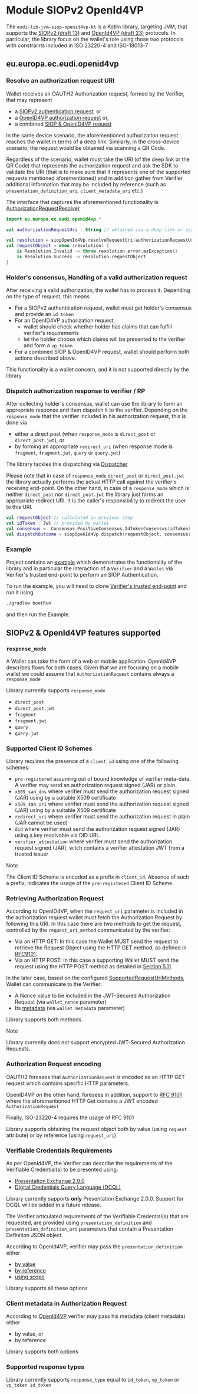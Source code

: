 # Module SIOPv2 OpenId4VP

The `eudi-lib-jvm-siop-openid4vp-kt` is a Kotlin library, targeting JVM, that supports
the [SIOPv2 (draft 13)](https://openid.github.io/SIOPv2/openid-connect-self-issued-v2-wg-draft.html)
and [OpenId4VP (draft 23)](https://openid.net/specs/openid-4-verifiable-presentations-1_0.html) protocols.
In particular, the library focus on the wallet's role using those two protocols with constraints
included in ISO 23220-4 and ISO-18013-7


## eu.europa.ec.eudi.openid4vp

### Resolve an authorization request URI

Wallet receives an OAUTH2 Authorization request, formed by the Verifier, that may represent

- a [SIOPv2 authentication request](https://openid.github.io/SIOPv2/openid-connect-self-issued-v2-wg-draft.html#name-self-issued-openid-provider-a), or
- a [OpenID4VP authorization request](https://openid.net/specs/openid-4-verifiable-presentations-1_0.html#name-authorization-request) or,
- a combined [SIOP & OpenID4VP request](https://openid.net/specs/openid-4-verifiable-presentations-1_0.html#name-combining-this-specificatio)

In the same device scenario, the aforementioned authorization request reaches the wallet in terms of a deep link.
Similarly, in the cross-device scenario, the request would be obtained via scanning a QR Code.

Regardless of the scenario, wallet must take the URI (of the deep link or the QR Code) that represents the
authorization request and ask the SDK to validate the URI (that is to make sure that it represents one of the supported
requests mentioned aforementioned) and in addition gather from Verifier additional information that may be included by
reference (such as `presentation_definition_uri`, `client_metadata_uri` etc.)

The interface that captures the aforementioned functionality is
[AuthorizationRequestResolver](src/main/kotlin/eu/europa/ec/eudi/openid4vp/AuthorizationRequestResolver.kt)

```kotlin
import eu.europa.ec.eudi.openid4vp.*

val authorizationRequestUri : String // obtained via a deep link or scanning a QR code

val resolution = siopOpenId4Vp.resolveRequestUri(authorizationRequestUri)
val requestObject = when (resolution) {
    is Resolution.Invalid -> throw resolution.error.asException()
    is Resolution.Success -> resolution.requestObject
}

```
### Holder's consensus, Handling of a valid authorization request

After receiving a valid authorization, the wallet has to process it. Depending on the type of request, this means

* For a SIOPv2 authentication request, wallet must get holder's consensus and provide an `id_token`
* For an OpenID4VP authorization request,
  * wallet should check whether holder has claims that can fulfill verifier's requirements
  * let the holder choose which claims will be presented to the verifier and form a `vp_token`
* For a combined SIOP & OpenID4VP request, wallet should perform both actions described above.

This functionality is a wallet concern, and it is not supported directly by the library

### Dispatch authorization response to verifier / RP

After collecting holder's consensus, wallet can use the library to form an appropriate response and then dispatch it
to the verifier.
Depending on the `response_mode` that the verifier included in his authorization request, this is done via

* either a direct post (when `response_mode` is `direct_post` or `direct_post.jwt`), or
* by forming an appropriate `redirect_uri` (when response mode is `fragment`, `fragment.jwt`, `query` or `query.jwt`)

The library tackles this dispatching via [Dispatcher](src/main/kotlin/eu/europa/ec/eudi/openid4vp/ResponseDispatcher.kt)

Please note that in case of `response_mode` `direct_post` or `direct_post.jwt` the library actually performs the
actual HTTP call against the verifier's receiving end-point.
On the other hand, in case of a `response_mode` which is neither `direct_post` nor `direct_post.jwt` the library 
just forms an appropriate redirect URI.
It is the caller's responsibility to redirect the user to this URI.

```kotlin
val requestObject // calculated in previous step
val idToken : Jwt // provided by wallet
val consensus =  Consensus.PositiveConsensus.IdTokenConsensus(idToken)
val dispatchOutcome = siopOpenId4Vp.dispatch(requestObject, consensus)
```
### Example

Project contains an [example](src/test/kotlin/eu/europa/ec/eudi/openid4vp/Example.kt) which
demonstrates the functionality of the library and in particular the interaction of a
`Verifier` and a `Wallet` via Verifier's trusted end-point to perform an SIOP Authentication.

To run the example, you will need to clone [Verifier's trusted end-point](https://github.com/eu-digital-identity-wallet/eudi-srv-web-verifier-endpoint-23220-4-kt)
and run it using

```bash
./gradlew bootRun
```
and then run the Example.


## SIOPv2 & OpenId4VP features supported

### `response_mode`

A Wallet can take the form of a web or mobile application.
OpenId4VP describes flows for both cases. Given that we are focusing on a mobile wallet we could
assume that `AuthorizationRequest` contains always a `response_mode`

Library currently supports `response_mode`
* `direct_post`
* `direct_post.jwt`
* `fragment`
* `fragment.jwt`
* `query`
* `query.jwt`


### Supported Client ID Schemes

Library requires the presence of a `client_id` using one of the following schemes:

- `pre-registered` assuming out of bound knowledge of verifier meta-data. A verifier may send an authorization request signed (JAR) or plain
- `x509_san_dns` where verifier must send the authorization request signed (JAR) using by a suitable X509 certificate
- `x509_san_uri` where verifier must send the authorization request signed (JAR) using by a suitable X509 certificate
- `redirect_uri` where verifier must send the authorization request in plain (JAR cannot be used)
- `did` where verifier must send the authorization request signed (JAR) using a key resolvable via DID URL.
- `verifier_attestation` where verifier must send the authorization request signed (JAR), witch contains a verifier attestation JWT from a trusted issuer

> [!NOTE]
> The Client ID Scheme is encoded as a prefix in `client_id`. Absence of such a prefix, indicates the usage of the `pre-registered` Client ID Scheme.

### Retrieving Authorization Request

According to OpenID4VP, when the `request_uri` parameter is included in the authorization request wallet must fetch the Authorization Request by following this URI.
In this case there are two methods to get the request, controlled by the `request_uri_method` communicated by the verifier:
- Via an HTTP GET: In this case the Wallet MUST send the request to retrieve the Request Object using the HTTP GET method, as defined in [RFC9101](https://www.rfc-editor.org/rfc/rfc9101.html).
- Via an HTTP POST: In this case a supporting Wallet MUST send the request using the HTTP POST method as detailed in [Section 5.11](https://openid.net/specs/openid-4-verifiable-presentations-1_0.html#name-request-uri-method-post).

In the later case, based on the configured [SupportedRequestUriMethods](src/main/kotlin/eu/europa/ec/eudi/openid4vp/Config.kt), Wallet can communicate to the Verifier:
- A Nonce value to be included in the JWT-Secured Authorization Request (via `wallet_nonce` parameter)
- Its [metadata](src/main/kotlin/eu/europa/ec/eudi/openid4vp/internal/request/WalletMetaData.kt)  (via `wallet_metadata` parameter)

Library supports both methods.

> [!NOTE]
> Library currently does not support encrypted JWT-Secured Authorization Requests.

### Authorization Request encoding

OAUTH2 foresees that `AuthorizationRequest` is encoded as an HTTP GET
request which contains specific HTTP parameters.

OpenID4VP on the other hand, foresees in addition, support to
[RFC 9101](https://www.rfc-editor.org/rfc/rfc9101.html#request_object) where
the aforementioned HTTP Get contains a JWT encoded `AuthorizationRequest`

Finally, ISO-23220-4 requires the usage of RFC 9101

Library supports obtaining the request object both by value (using `request` attribute) or
by reference (using `request_uri`)

### Verifiable Credentials Requirements

As per OpenId4VP, the Verifier can describe the requirements of the Verifiable Credential(s) to be presented using:

* [Presentation Exchange 2.0.0](https://identity.foundation/presentation-exchange/spec/v2.0.0/)
* [Digital Credentials Query Language (DCQL)](https://openid.net/specs/openid-4-verifiable-presentations-1_0.html#name-digital-credentials-query-l)

Library currently supports **only** Presentation Exchange 2.0.0. Support for DCQL will be added in a future release.

The Verifier articulated requirements of the Verifiable Credential(s) that are requested, are provided using
`presentation_definition` and `presentation_definition_uri` parameters that contain a Presentation Definition JSON object.

According to OpenId4VP, verifier may pass the `presentation_definition` either

* [by value](https://openid.net/specs/openid-4-verifiable-presentations-1_0.html#section-5.4)
* [by reference](https://openid.net/specs/openid-4-verifiable-presentations-1_0.html#section-5.5)
* [using scope](https://openid.net/specs/openid-4-verifiable-presentations-1_0.html#section-5.6)

Library supports all these options

### Client metadata in Authorization Request

According to [OpenId4VP](https://openid.net/specs/openid-4-verifiable-presentations-1_0.html#name-authorization-request) verifier may pass his metadata (client metadata) either
* by value, or
* by reference

Library supports both options

### Supported response types

Library currently supports `response_type` equal to `id_token`, `vp_token` or `vp_token id_token`
